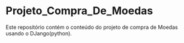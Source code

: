 # Projeto_Compra_De_Moedas
Este repositório contém o conteúdo do projeto de compra de Moedas usando o DJango(python).
